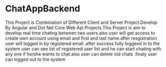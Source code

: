 # ChatAppBackend
This Project is Combination of  Different Client and Server Project.Develop By Angular and Dot Net Core Web Api Projects.This Project is aim to develop real time chating between two users.also user will get access to create own account using email and first and last name.after resgistration user will logged in by registered email .after success fully loggeed in to the system user can see list of registered user list and he can start chating with any one if he/she wants to chat.also user can delete old chats .finaly user can  logged out to the system
